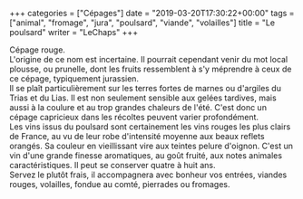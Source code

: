 +++
categories = ["Cépages"]
date = "2019-03-20T17:30:22+00:00"
tags = ["animal", "fromage", "jura", "poulsard", "viande", "volailles"] 
title = "Le poulsard"
writer = "LeChaps"
+++

Cépage rouge.  
L'origine de ce nom est incertaine. Il pourrait cependant venir du mot local plousse, ou prunelle, dont les fruits ressemblent à s'y méprendre à ceux de ce cépage, typiquement jurassien.  
Il se plaît particulièrement sur les terres fortes de marnes ou d'argiles du Trias et du Lias. Il est non seulement sensible aux gelées tardives, mais aussi à la coulure et au trop grandes chaleurs de l'été. C'est donc un cépage capricieux dans les récoltes peuvent varier profondément.  
Les vins issus du poulsard sont certainement les vins rouges les plus clairs de France, au vu de leur robe d'intensité moyenne aux beaux reflets orangés. Sa couleur en vieillissant vire aux teintes pelure d'oignon. C'est un vin d'une grande finesse aromatiques, au goût fruité, aux notes animales caractéristiques. Il peut se conserver quatre à huit ans.  
Servez le plutôt frais, il accompagnera avec bonheur vos entrées, viandes rouges, volailles, fondue au comté, pierrades ou fromages.
